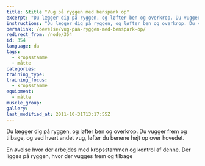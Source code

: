 ```yaml
---
title: &title "Vug på ryggen med benspark op"
excerpt: "Du lægger dig på ryggen, og løfter ben og overkrop. Du vugger frem og tilbage, og ved hvert andet vug, løfter du benene højt op over hovedet."
instructions: "Du lægger dig på ryggen, og løfter ben og overkrop. Du vugger frem og tilbage, og ved hvert andet vug, løfter du benene højt op over hovedet."
permalink: /oevelse/vug-paa-ryggen-med-benspark-op/
redirect_from: /node/354
id: 354
language: da
tags:
  - kropsstamme
  - måtte
categories:
training_type: 
training_focus: 
  - kropsstamme
equipment:
  - måtte
muscle_group:
gallery:
last_modified_at: 2011-10-31T13:17:55Z
---
```


 Du lægger dig på ryggen, og løfter ben og overkrop. Du vugger frem og tilbage, og ved hvert andet vug, løfter du benene højt op over hovedet.

En øvelse hvor der arbejdes med kropsstammen og kontrol af denne. Der ligges på ryggen, hvor der vugges frem og tilbage
